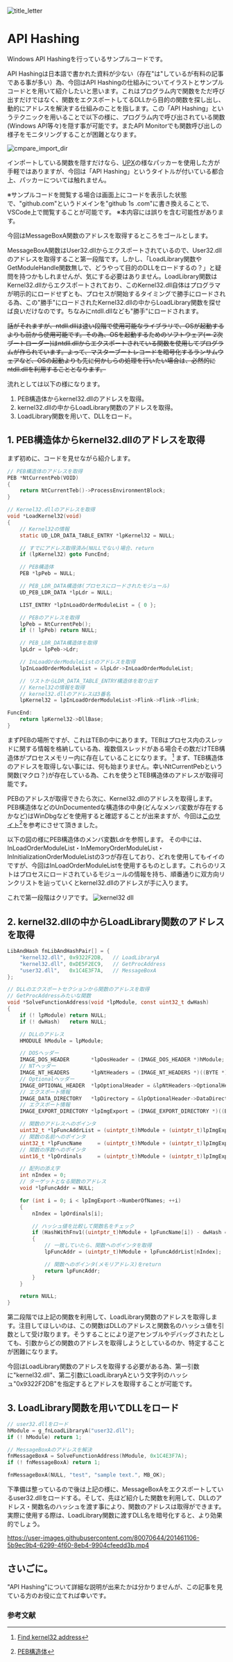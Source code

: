 ![title_letter](https://user-images.githubusercontent.com/80070644/201461047-7062464d-75f5-44ce-99d2-f6fff5009d23.png)

# API Hashing  
Windows API Hashingを行っているサンプルコードです。  
  
API Hashingは日本語で書かれた資料が少ない（存在"は"しているが有料の記事である事が多い）為、今回はAPI Hashingの仕組みについてイラストとサンプルコードとを用いて紹介したいと思います。これはプログラム内で関数をただ呼び出すだけではなく、関数をエクスポートしてるDLLから目的の関数を探し出し、動的にアドレスを解決する仕組みのことを指します。この「API Hashing」というテクニックを用いることで以下の様に、プログラム内で呼び出されている関数(Windows API等々)を隠す事が可能です。またAPI Monitorでも関数呼び出しの様子をモニタリングすることが困難となります。

![cmpare_import_dir](https://user-images.githubusercontent.com/80070644/201461071-ffdb092e-3816-4208-982b-36a1c266d506.png)
<br>

インポートしている関数を隠すだけなら、[UPX](https://upx.github.io/)の様なパッカーを使用した方が手軽ではありますが、今回は「API Hashing」というタイトルが付いている都合上、パッカーについては触れません。
<br>

※サンプルコードを閲覧する場合は画面上にコードを表示した状態で、"github.com"というドメインを"github 1s .com"に書き換えることで、VSCode上で閲覧することが可能です。
※本内容には誤りを含む可能性があります。
<br>

今回はMessageBoxA関数のアドレスを取得するところをゴールとします。

MessageBoxA関数はUser32.dllからエクスポートされているので、User32.dllのアドレスを取得すること第一段階です。しかし、「LoadLibrary関数やGetModuleHandle関数無しで、どうやって目的のDLLをロードするの？」と疑問を持つかもしれませんが、気にする必要はありません。LoadLibrary関数はKernel32.dllからエクスポートされており、このKernel32.dll自体はプログラマが明示的にロードせずとも、プロセスが開始するタイミングで勝手にロードされる為、この"勝手"にロードされたKernel32.dllの中からLoadLibrary関数を探せば良いだけなのです。ちなみにntdll.dllなども"勝手"にロードされます。
<br>

~~話がそれますが、ntdll.dllは速い段階で使用可能なライブラリで、OSが起動するよりも前から使用可能です。その為、OSを起動するためのソフトウェア(＝ 2次ブートローダー)はntdll.dllからエクスポートされている関数を使用してプログラムが作られています。よって、マスターブートレコードを暗号化するランサムウェアなど、OSの起動よりも先に何かしらの処理を行いたい場合は、必然的にntdll.dllを利用することとなります。~~
<br>

流れとしては以下の様になります。

1. PEB構造体からkernel32.dllのアドレスを取得。
2. kernel32.dllの中からLoadLibrary関数のアドレスを取得。
3. LoadLibrary関数を用いて、DLLをロード。

## 1. PEB構造体からkernel32.dllのアドレスを取得

まず初めに、コードを見せながら紹介します。

```C
// PEB構造体のアドレスを取得
PEB *Nt​​CurrentPeb(VOID)
{
	return NtCurrentTeb()->ProcessEnvironmentBlock;
}

// Kernel32.dllのアドレスを取得
void *LoadKernel32(void)
{
	// Kernel32の情報
	static UD_LDR_DATA_TABLE_ENTRY *lpKernel32 = NULL;

	// すでにアドレス取得済み(NULLでない)場合、return
	if (lpKernel32) goto FuncEnd;

	// PEB構造体
	PEB *lpPeb = NULL;

	// PEB_LDR_DATA構造体(プロセスにロードされたモジュール)
	UD_PEB_LDR_DATA *lpLdr = NULL;

	LIST_ENTRY *lpInLoadOrderModuleList = { 0 };

	// PEBのアドレスを取得
	lpPeb = Nt​​CurrentPeb();
	if (! lpPeb) return NULL;

	// PEB_LDR_DATA構造体を取得
	lpLdr = lpPeb->Ldr;

	// InLoadOrderModuleListのアドレスを取得
	lpInLoadOrderModuleList = &lpLdr->InLoadOrderModuleList;

	// リストからLDR_DATA_TABLE_ENTRY構造体を取り出す
	// Kernel32の情報を取得
	// kernel32.dllのアドレスは3番名
	lpKernel32 = lpInLoadOrderModuleList->Flink->Flink->Flink;

FuncEnd:
	return lpKernel32->DllBase;
}
```
まずPEBの場所ですが、これはTEBの中にあります。TEBはプロセス内のスレッドに関する情報を格納している為、複数個スレッドがある場合その数だけTEB構造体がプロセスメモリー内に存在していることになります。 [^1] まず、TEB構造体のアドレスを取得しない事には、何も始まりません。幸いNt​​CurrentPebという関数(マクロ？)が存在している為、これを使うとTEB構造体のアドレスが取得可能です。

PEBのアドレスが取得できたら次に、Kernel32.dllのアドレスを取得します。PEB構造体などのUnDocumentedな構造体の中身(どんなメンバ変数が存在するかなど)はWinDbgなどを使用すると確認することが出来ますが、今回は[このサイト](https://atmarkit.itmedia.co.jp/ait/articles/1111/18/news146_2.html)[^2]を参考にさせて頂きました。

以下の図の様にPEB構造体のメンバ変数Ldrを参照します。
その中には、InLoadOrderModuleList・InMemoryOrderModuleList・InInitializationOrderModuleListの3つが存在しており、どれを使用してもイイのですが、今回はInLoadOrderModuleListを使用するものとします。これらのリストはプロセスにロードされているモジュールの情報を持ち、順番通りに双方向リンクリストを辿っていくとkernel32.dllのアドレスが手に入ります。

これで第一段階はクリアです。
![kernel32 dll](https://user-images.githubusercontent.com/80070644/201461101-8809d02d-9b12-405c-a942-7ef611ee1f99.png)

## 2. kernel32.dllの中からLoadLibrary関数のアドレスを取得

``` C
LibAndHash fnLibAndHashPair[] = {
	"kernel32.dll", 0x9322F2DB,   // LoadLibraryA
	"kernel32.dll", 0xDE5F2EC9,   // GetProcAddress
	"user32.dll",   0x1C4E3F7A,   // MessageBoxA
};

// DLLのエクスポートセクションから関数のアドレスを取得
// GetProcAddressみたいな関数
void *SolveFunctionAddress(void *lpModule, const uint32_t dwHash)
{
	if (! lpModule) return NULL;
	if (! dwHash)   return NULL;

	// DLLのアドレス
	HMODULE hModule = lpModule;

	// DOSヘッダー
	IMAGE_DOS_HEADER       *lpDosHeader = (IMAGE_DOS_HEADER *)hModule;
	// NTヘッダー
	IMAGE_NT_HEADERS       *lpNtHeaders = (IMAGE_NT_HEADERS *)((BYTE *)hModule + lpDosHeader->e_lfanew);
	// Optionalヘッダー
	IMAGE_OPTIONAL_HEADER  *lpOptionalHeader = &lpNtHeaders->OptionalHeader;
	// エクスポート情報
	IMAGE_DATA_DIRECTORY   *lpDirectory = &lpOptionalHeader->DataDirectory[IMAGE_DIRECTORY_ENTRY_EXPORT];
	// エクスポート情報
	IMAGE_EXPORT_DIRECTORY *lpImgExport = (IMAGE_EXPORT_DIRECTORY *)((BYTE *)hModule + lpDirectory->VirtualAddress);

	// 関数のアドレスへのポインタ
	uint32_t *lpFuncAddrList = (uintptr_t)hModule + (uintptr_t)lpImgExport->AddressOfFunctions;
	// 関数の名前へのポインタ
	uint32_t *lpFuncName     = (uintptr_t)hModule + (uintptr_t)lpImgExport->AddressOfNames;
	// 関数の序数へのポインタ
	uint16_t *lpOrdinals     = (uintptr_t)hModule + (uintptr_t)lpImgExport->AddressOfNameOrdinals;

	// 配列の添え字
	int nIndex = 0;
	// ターゲットとなる関数のアドレス
	void *lpFuncAddr = NULL;

	for (int i = 0; i < lpImgExport->NumberOfNames; ++i)
	{
		nIndex = lpOrdinals[i];

		// ハッシュ値を比較して関数名をチェック
		if (HashWithFnv1((uintptr_t)hModule + lpFuncName[i]) - dwHash == 0)
		{
			// 一致していたら、関数へのポインタを取得
			lpFuncAddr = (uintptr_t)hModule + lpFuncAddrList[nIndex];

			// 関数へのポインタ(メモリアドレス)をreturn
			return lpFuncAddr;
		}
	}

	return NULL;
}
```
第二段階では上記の関数を利用して、LoadLibrary関数のアドレスを取得します。注目してほしいのは、この関数はDLLのアドレスと関数名のハッシュ値を引数として受け取ります。そうすることにより逆アセンブルやデバッグされたとしても、引数からどの関数のアドレスを取得しようとしているのか、特定することが困難になります。

今回はLoadLibrary関数のアドレスを取得する必要がある為、第一引数に"kernel32.dll"、第二引数にLoadLibraryAという文字列のハッシュ"0x9322F2DB"を指定するとアドレスを取得することが可能です。

## 3. LoadLibrary関数を用いてDLLをロード

```C
// user32.dllをロード
hModule = g_fnLoadLibraryA("user32.dll");
if (! hModule) return 1;

// MessageBoxAのアドレスを解決
fnMessageBoxA = SolveFunctionAddress(hModule, 0x1C4E3F7A);
if (! fnMessageBoxA) return 1;

fnMessageBoxA(NULL, "test", "sample text.", MB_OK);
```
下準備は整っているので後は上記の様に、MessageBoxAをエクスポートしているuser32.dllをロードする。そして、先ほど紹介した関数を利用して、DLLのアドレス・関数名のハッシュを渡す事により、関数のアドレスは取得ができます。実際に使用する際は、LoadLibrary関数に渡すDLL名を暗号化すると、より効果的でしょう。

https://user-images.githubusercontent.com/80070644/201461106-5b9ec9b4-6299-4f60-8eb4-9904cfeedd3b.mp4


## さいごに。
"API Hashing"について詳細な説明が出来たかは分かりませんが、この記事を見ている方のお役に立てれば幸いです。

### 参考文献
[^1]: [Find kernel32 address](https://cocomelonc.github.io/tutorial/2021/10/30/windows-shellcoding-2.html)
[^2]: [PEB構造体](https://atmarkit.itmedia.co.jp/ait/articles/1111/18/news146_2.html)
